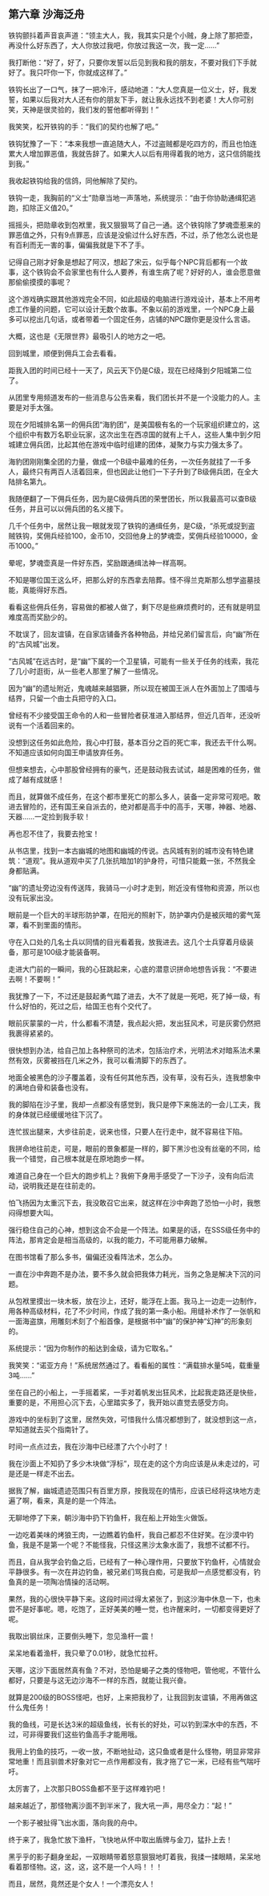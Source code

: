 ## 第六章 沙海泛舟

铁钩颤抖着声音哀声道：“领主大人，我，我其实只是个小贼，身上除了那把壶，再没什么好东西了，大人你放过我吧，你放过我这一次，我一定……”

我打断他：“好了，好了，只要你发誓以后见到我和我的朋友，不要对我们下手就好了。我只吓你一下，你就成这样了。”

铁钩长出了一口气，抹了一把冷汗，感动地道：“大人您真是一位义士，好，我发誓，如果以后我对大人还有你的朋友下手，就让我永远找不到老婆！大人你可别笑，天神是很灵验的，我们发的誓他都听得到！”

我笑笑，松开铁钩的手：“我们的契约也解了吧。”

铁钩犹豫了一下：“本来我想一直追随大人，不过盗贼都是吃四方的，而且也怕连累大人增加罪恶值，我就告辞了。如果大人以后有用得着我的地方，这只信鸽能找到我。”

我收起铁钩给我的信鸽，同他解除了契约。

铁钩一走，我胸前的“义士”勋章当地一声落地，系统提示：“由于你协助通缉犯逃跑，扣除正义值20。”

摇摇头，把勋章收到包袱里，我又狠狠骂了自己一通。这个铁钩除了梦魂壶惹来的罪恶值之外，只有9点罪恶，应该是没偷过什么好东西，不过，杀了他怎么说也是有百利而无一害的事，偏偏我就是下不了手。

记得自己刚才好象是想起了阿汉，想起了宋云，似乎每个NPC背后都有一个故事，这个铁钩会不会家里也有什么人要养，有谁生病了呢？好好的人，谁会愿意做那偷偷摸摸的事呢？

这个游戏确实跟其他游戏完全不同，如此超级的电脑进行游戏设计，基本上不用考虑工作量的问题，它可以设计无数个故事。不象以前的游戏里，一个NPC身上最多可以挖出几句话，或者带着一个固定任务，店铺的NPC跟你更是没什么言语。

大概，这也是《无限世界》最吸引人的地方之一吧。

回到城里，顺便到佣兵工会去看看。

距我入团的时间已经十一天了，风云天下仍是C级，现在已经降到夕阳城第二位了。

从团里专用频道发布的一些消息与公告来看，我们团长并不是一个没能力的人。主要是对手太强。

现在夕阳城排名第一的佣兵团“海豹团”，是美国极有名的一个玩家组织建立的，这个组织中有数万名职业玩家，这次出生在西凉国的就有上千人，这些人集中到夕阳城建立佣兵团，比起其他在游戏中临时组建的团体，凝聚力与实力强太多了。

海豹团刚刚集全团的力量，做成一个B级中最难的任务，一次任务就挂了一千多人，最终只有两百人活着回来，但也因此让他们一下子升到了B级佣兵团，在全大陆排名第九。

我随便翻了一下佣兵任务，因为是C级佣兵团的荣誉团长，所以我最高可以查B级任务，并且可以以佣兵团的名义接下。

几千个任务中，居然让我一眼就发现了铁钩的通缉任务，是C级，“杀死或捉到盗贼铁钩，奖佣兵经验100，金币10，交回他身上的梦魂壶，奖佣兵经验10000，金币1000。”

晕呢，梦魂壶真是一件好东西，奖励跟通缉法神一样高啊。

不知是哪位国王这么坏，把那么好的东西拿去陪葬。怪不得兰克斯那么想学盗墓技能，真能得好东西。

看看这些佣兵任务，容易做的都被人做了，剩下尽是些麻烦费时的，还有就是明显难度高而奖励少的。

不耽误了，回友谊镇，在自家店铺备齐各种物品，并给兄弟们留言后，向“幽”所在的“古风城”出发。

“古风城”在远古时，是“幽”下属的一个卫星镇，可能有一些关于任务的线索，我花了几小时逛街，从一些老人那里了解了一些情况。

因为“幽”的遗址附近，鬼魂越来越猖獗，所以现在被国王派人在外面加上了围墙与结界，只留一个由士兵把守的入口。

曾经有不少接受国王命令的人和一些冒险者获准进入那结界，但近几百年，还没听说有一个活着回来的。

没想到这任务如此危险，我心中打鼓，基本百分之百的死亡率，我还去干什么啊。不知道应该如何向国王申请放弃任务。

但想来想去，心中那股曾经拥有的豪气，还是鼓动我去试试，越是困难的任务，做成了越有成就感！

而且，就算做不成任务，在这个都市里死亡的那么多人，装备一定非常可观吧。敢进去冒险的，还有国王亲自派去的，绝对都是高手中的高手，天哪，神器、地器、天器……一定捡到我手软！

再也忍不住了，我要去抢宝！

从书店里，找到一本古幽城的地图和幽城的传说。古风城有别的城市没有特色建筑：“道观”。我从道观中买了几张抗暗加1的护身符，可惜只能戴一张，不然我全身都贴满。

“幽”的遗址旁边没有传送阵，我骑马一小时才走到，附近没有怪物和资源，所以也没有玩家出没。

眼前是一个巨大的半球形防护罩，在阳光的照射下，防护罩内仍是被灰暗的雾气笼罩，看不到里面的情形。

守在入口处的几名士兵以同情的目光看着我，放我进去。这几个士兵穿着月级装备，那可是100级才能装备啊。

走进大门前的一瞬间，我的心狂跳起来，心底的潜意识拼命地想告诉我：“不要进去啊！不要啊！”

我犹豫了一下，不过还是鼓起勇气踏了进去，大不了就是一死吧，死了掉一级，有什么好怕的，死过之后，给国王也有个交代了。

眼前灰蒙蒙的一片，什么都看不清楚，我点起火把，发出狂风术，可是灰雾仍然把我裹得紧紧的。

很快想到办法，给自己加上各种祭司的法术，包括治疗术，光明法术对暗系法术果然有效，灰雾被挡在几米之外，我可以看清脚下的东西了。

地面全被黑色的沙子覆盖着，没有任何其他东西，没有草，没有石头，连我想象中的满地白骨和装备也没有。

我的脚陷在沙子里，我却一点都没有感觉到，我只是停下来施法的一会儿工夫，我的身体就已经缓缓地往下沉了。

连忙拔出腿来，大步往前走，说来也怪，只要人在行走中，就不容易往下陷。

我拼命地往前走，可是，眼前的景象都是一样的，脚下黑沙也没有丝毫的不同，给我一个错觉，自己根本就是在原地跑步一样。

难道自己身在一个巨大的跑步机上？我俯下身用手感受了一下沙子，没有向后流动，说明我还是在往前走的。

怕飞扬因为太重沉下去，我没敢召它出来，就这样在沙中奔跑了恐怕一小时，我憋闷得想要大叫。

强行稳住自己的心神，想到这会不会是一个阵法。如果是的话，在SSS级任务中的阵法，那肯定会是相当高级的，以我的能力，不可能用暴力破解。

在图书馆看了那么多书，偏偏还没看阵法术，怎么办。

一直在沙中奔跑不是办法，要不多久就会把我体力耗光，当务之急是解决下沉的问题。

从包袱里摸出一块木板，放在沙上，还好，能浮在上面。我马上一边走一边制作，用各种高级材料，花了不少时间，作成了我的第一条小船。用缝补术作了一张帆和一面海盗旗，用雕刻术刻了个船首像，是根据书中“幽”的保护神“幻神”的形象刻的。

系统提示：“因为你制作的船达到金级，请为它取名。”

我笑笑：“诺亚方舟！”系统居然通过了。看看船的属性：“满载排水量5吨，载重量3吨……”

坐在自己的小船上，一手摇着桨，一手对着帆发出狂风术，比起我走路还是快些，重要的是，不用担心沉下去，心里踏实多了，我开始以直觉去感受方向。

游戏中的坐标到了这里，居然失效，可惜我什么情况都想到了，就没想到这一点，早知道就去买个指南针了。

时间一点点过去，我在沙海中已经漂了六个小时了！

我在沙面上不知扔了多少木块做“浮标”，现在走的这个方向应该是从未走过的，可是还是一样走不出去。

据我了解，幽城遗迹范围只有百里方原，按我现在的情形，应该已经将这块地方走遍了啊，看来，真是的是一个阵法。

无聊地停了下来，朝沙海中扔下钓鱼杆，我在船上开始生火做饭。

一边吃着美味的烤狼王肉，一边瞧着钓鱼杆，我自己都忍不住好笑。在沙漠中钓鱼，我是不是第一个呢？不能怪我，只怪这黑沙太象水面了，我想不试都不行。

而且，自从我学会钓鱼之后，已经有了一种心理作用，只要放下钓鱼杆，心情就会平静很多。有一次在井边钓鱼，被兄弟们骂我白痴，可是我却一点感觉都没有，钓鱼真的是一项陶冶情操的活动啊。

果然，我的心很快平静下来。这段时间过得太紧张了，到这沙海中休息一下，也未尝不是好事呢。嗯，吃饱了，正好美美的睡一觉，也许醒来时，一切都变得更好了呢。

我取出钢丝床，正要倒头睡下，忽见渔杆一震！

呆呆地看着渔杆，我只晕了0.01秒，就急忙拉杆。

天哪，这沙下面居然真有鱼？不对，恐怕是蝎子之类的怪物吧，管他呢，不管什么都好，只要是与这无边沙海不一样的东西，就能让我兴奋。

就算是200级的BOSS怪吧，也好，上来把我秒了，让我回到友谊镇，不用再做这什么鬼任务！

我的鱼线，可是长达3米的超级鱼线，长有长的好处，可以钓到深水中的东西，不过，可非得要我们这些钓鱼高手才能用哦。

我用上钓鱼的技巧，一收一放，不断地扯动，这只鱼或者是什么怪物，明显非常非常地重！而且驯兽术好象对它一点作用都没有，我才拖了它一米，已经有些气喘吁吁。

太厉害了，上次那只BOSS鱼都不至于这样难钓吧！

越来越近了，那怪物离沙面不到半米了，我大吼一声，用尽全力：“起！”

一个影子被扯得飞出水面，落向我的舟中。

终于来了，我急忙放下渔杆，飞快地从怀中取出盾牌与金刀，猛扑上去！

黑乎乎的影子翻身坐起，一双眼睛带着怒意狠狠地盯着我，我揉一揉眼睛，呆呆地看着那怪物。这，这，这，这不是一个人吗！！！

而且，居然，竟然还是个女人！一个漂亮女人！

